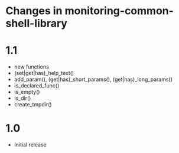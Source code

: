 # Changes in monitoring-common-shell-library

# 1.1

* new functions
 * (set|get|has)_help_text()
 * add_param(), (get|has)_short_params(), (get|has)_long_params()
 * is_declared_func()
 * is_empty()
 * is_dir()
 * create_tmpdir()

# 1.0

* Initial release

